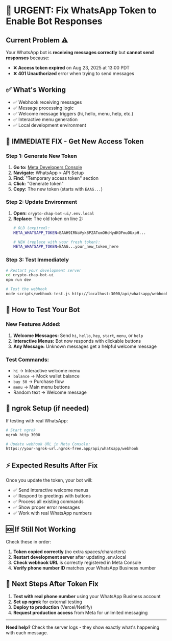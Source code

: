 # 🔧 URGENT: Fix WhatsApp Token to Enable Bot Responses

## Current Problem ⚠️
Your WhatsApp bot is **receiving messages correctly** but **cannot send responses** because:
- ❌ **Access token expired** on Aug 23, 2025 at 13:00 PDT
- ❌ **401 Unauthorized** error when trying to send messages

## ✅ What's Working
- ✅ Webhook receiving messages
- ✅ Message processing logic
- ✅ Welcome message triggers (hi, hello, menu, help, etc.)
- ✅ Interactive menu generation
- ✅ Local development environment

## 🚀 IMMEDIATE FIX - Get New Access Token

### Step 1: Generate New Token
1. **Go to:** [Meta Developers Console](https://developers.facebook.com/apps/559793477146409/whatsapp-business/wa-dev-console/)
2. **Navigate:** WhatsApp > API Setup
3. **Find:** "Temporary access token" section
4. **Click:** "Generate token" 
5. **Copy:** The new token (starts with `EAAG...`)

### Step 2: Update Environment
1. **Open:** `crypto-chap-bot-ui/.env.local`
2. **Replace:** The old token on line 2:
   ```bash
   # OLD (expired):
   META_WHATSAPP_TOKEN=EAAH9IRNaVykBPZATomOHcHydKOFmuOUxpH...
   
   # NEW (replace with your fresh token):
   META_WHATSAPP_TOKEN=EAAG...your_new_token_here
   ```

### Step 3: Test Immediately
```bash
# Restart your development server
cd crypto-chap-bot-ui
npm run dev

# Test the webhook
node scripts/webhook-test.js http://localhost:3000/api/whatsapp/webhook
```

## 📱 How to Test Your Bot

### New Features Added:
1. **Welcome Messages:** Send `hi`, `hello`, `hey`, `start`, `menu`, or `help`
2. **Interactive Menus:** Bot now responds with clickable buttons
3. **Any Message:** Unknown messages get a helpful welcome message

### Test Commands:
- `hi` → Interactive welcome menu
- `balance` → Mock wallet balance  
- `buy 50` → Purchase flow
- `menu` → Main menu buttons
- Random text → Welcome message

## 🔄 ngrok Setup (if needed)

If testing with real WhatsApp:
```bash
# Start ngrok
ngrok http 3000

# Update webhook URL in Meta Console:
https://your-ngrok-url.ngrok-free.app/api/whatsapp/webhook
```

## ⚡ Expected Results After Fix

Once you update the token, your bot will:
- ✅ Send interactive welcome menus
- ✅ Respond to greetings with buttons
- ✅ Process all existing commands  
- ✅ Show proper error messages
- ✅ Work with real WhatsApp numbers

## 🆘 If Still Not Working

Check these in order:
1. **Token copied correctly** (no extra spaces/characters)
2. **Restart development server** after updating .env.local
3. **Check webhook URL** is correctly registered in Meta Console
4. **Verify phone number ID** matches your WhatsApp Business number

## 🎯 Next Steps After Token Fix

1. **Test with real phone number** using your WhatsApp Business account
2. **Set up ngrok** for external testing  
3. **Deploy to production** (Vercel/Netlify)
4. **Request production access** from Meta for unlimited messaging

---

**Need help?** Check the server logs - they show exactly what's happening with each message.